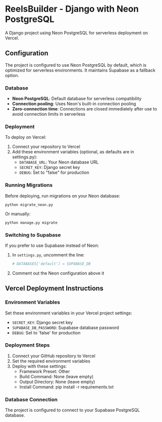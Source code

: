 # ReelsBuilder - Django with Neon PostgreSQL

A Django project using Neon PostgreSQL for serverless deployment on Vercel.

## Configuration

The project is configured to use Neon PostgreSQL by default, which is optimized for serverless environments. It maintains Supabase as a fallback option.

### Database

- **Neon PostgreSQL**: Default database for serverless compatibility
- **Connection pooling**: Uses Neon's built-in connection pooling
- **Zero-connection time**: Connections are closed immediately after use to avoid connection limits in serverless

### Deployment

To deploy on Vercel:

1. Connect your repository to Vercel
2. Add these environment variables (optional, as defaults are in settings.py):
   - `DATABASE_URL`: Your Neon database URL
   - `SECRET_KEY`: Django secret key
   - `DEBUG`: Set to "false" for production

### Running Migrations

Before deploying, run migrations on your Neon database:

```
python migrate_neon.py
```

Or manually:

```
python manage.py migrate
```

### Switching to Supabase

If you prefer to use Supabase instead of Neon:

1. In `settings.py`, uncomment the line:
   ```python
   # DATABASES['default'] = SUPABASE_DB
   ```
2. Comment out the Neon configuration above it

## Vercel Deployment Instructions

### Environment Variables

Set these environment variables in your Vercel project settings:

- `SECRET_KEY`: Django secret key
- `SUPABASE_DB_PASSWORD`: Supabase database password
- `DEBUG`: Set to 'false' for production

### Deployment Steps

1. Connect your GitHub repository to Vercel
2. Set the required environment variables
3. Deploy with these settings:
   - Framework Preset: Other
   - Build Command: None (leave empty)
   - Output Directory: None (leave empty)
   - Install Command: pip install -r requirements.txt

### Database Connection

The project is configured to connect to your Supabase PostgreSQL database. 